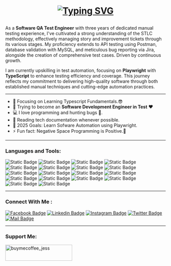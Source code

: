 <h1 align="center">

[![Typing SVG](https://readme-typing-svg.demolab.com?font=Fira+Code&duration=3000&pause=900&color=00BD34&center=true&vCenter=true&width=435&lines=Hi%2C+I'm+Jessie!+%F0%9F%91%8B;A+Software+QA+Test+Engineer+%F0%9F%8E%89)](https://git.io/typing-svg)

</h1>
<p>
As a <b>Software QA Test Engineer</b> with three years of dedicated manual testing experience, I've cultivated a strong understanding of the STLC methodology, effectively managing story and improvement tickets through its various stages. My proficiency extends to API testing using Postman, database validation with MySQL, and meticulous bug reporting via Jira, alongside the creation of comprehensive test cases. Driven by continuous growth. 
</p>

<p>I am currently upskilling in test automation, focusing on <b>Playwright</b> with <b>TypeScript</b> to enhance testing efficiency and coverage. This journey reflects my commitment to delivering high-quality software through both established manual techniques and cutting-edge automation practices.</p>

---

- 🔭 Focusing on Learning Typescript Fundamentals.😎
- 🌱 Trying to become an **Software Development Engineer in Test** ❤
- 💻 I love programming and hunting bugs 🐞.
- 📰 Reading tech documentation whenever possible.
- 🥅 2025 Goals: Learn Sofware Automation using Playwright.
- ⚡ Fun fact: Negative Space Programming is Positive.🤣

---

### Languages and Tools:

![Static Badge](https://img.shields.io/badge/HTML-%23E34F26?style=for-the-badge&logo=html5&labelColor=%232f3742)
![Static Badge](https://img.shields.io/badge/CSS-%23663399?style=for-the-badge&logo=css&labelColor=%232f3742)
![Static Badge](https://img.shields.io/badge/Javascript-%23F7DF1E?style=for-the-badge&logo=javascript&labelColor=%232f3742)
![Static Badge](https://img.shields.io/badge/Typescript-%233178C6?style=for-the-badge&logo=typescript&labelColor=%232f3742)
![Static Badge](https://img.shields.io/badge/NodeJS-%235FA04E?style=for-the-badge&logo=node.js&labelColor=%232f3742)
![Static Badge](https://img.shields.io/badge/ReactJS-%2361DAFB?style=for-the-badge&logo=react&labelColor=%232f3742)
![Static Badge](https://img.shields.io/badge/Tailwind-%2306B6D4?style=for-the-badge&logo=tailwind%20css&labelColor=%232f3742)
![Static Badge](https://img.shields.io/badge/Prime_React-%2303C4E8?style=for-the-badge&logo=primereact&labelColor=%232f3742)
![Static Badge](https://img.shields.io/badge/Bootstrap-%237952B3?style=for-the-badge&logo=Bootstrap&labelColor=%232f3742)
![Static Badge](https://img.shields.io/badge/PHP-%23777BB4?style=for-the-badge&logo=php&labelColor=%232f3742)
![Static Badge](https://img.shields.io/badge/Laravel-%23FF2D20?style=for-the-badge&logo=Laravel&labelColor=%232f3742)
![Static Badge](https://img.shields.io/badge/Laragon-%230E83CD?style=for-the-badge&logo=Laragon&labelColor=%232f3742)
![Static Badge](https://img.shields.io/badge/MySQL-%234479A1?style=for-the-badge&logo=mysql&labelColor=%232f3742)
![Static Badge](https://img.shields.io/badge/Postman-%23FF6C37?style=for-the-badge&logo=Postman&labelColor=%232f3742)
![Static Badge](https://custom-icon-badges.demolab.com/badge/Visual_Studio_Code-%230082cf?style=for-the-badge&logo=vscode&labelColor=%232f3742)
![Static Badge](https://custom-icon-badges.demolab.com/badge/Playwright-%2345ba4b?style=for-the-badge&logo=playwright-badge&labelColor=%232f3742)
![Static Badge](https://img.shields.io/badge/Cypress-%2369D3A7?style=for-the-badge&logo=cypress&labelColor=%232f3742)
![Static Badge](https://img.shields.io/badge/selenium-%2343B02A?style=for-the-badge&logo=selenium&labelColor=%232f3742)

---

### Connect With Me :

[![Facebook Badge](https://img.shields.io/badge/Facebook-1877F2?style=for-the-badge&logo=facebook&logoColor=white)](https://www.facebook.com/Jsonimac2699)
[![Linkedin Badge](https://custom-icon-badges.demolab.com/badge/LinkedIn-0077B5?style=for-the-badge&logo=linkedin-logo-white&logoColor=white)](https://www.linkedin.com/in/keepcodn/)
[![Instagram Badge](https://img.shields.io/badge/Instagram-E4405F?style=for-the-badge&logo=instagram&logoColor=white)](https://www.instagram.com/keep_codn/)
[![Twitter Badge](https://custom-icon-badges.demolab.com/badge/Twitter-1DA1F2?style=for-the-badge&logo=twitter&logoColor=white)](https://x.com/JessieCaminos)
[![Mail Badge](https://img.shields.io/badge/Gmail-D14836?style=for-the-badge&logo=gmail&logoColor=white)](mailto:sonimac122699@gmail.com)

---

### Support Me:

<a href="https://www.buymeacoffee.com/keepcodn"> <img align="left" src="https://cdn.buymeacoffee.com/buttons/v2/default-yellow.png" height="50" width="210" alt="buymecoffee_jess" /></a>
